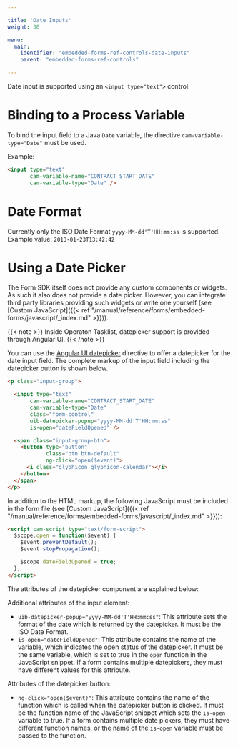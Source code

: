 ```yaml
---

title: 'Date Inputs'
weight: 30

menu:
  main:
    identifier: "embedded-forms-ref-controls-date-inputs"
    parent: "embedded-forms-ref-controls"

---
```


Date input is supported using an `<input type="text">` control.


# Binding to a Process Variable

To bind the input field to a Java `Date` variable, the directive
`cam-variable-type="Date"` must be used.

Example:

```html
<input type="text"
       cam-variable-name="CONTRACT_START_DATE"
       cam-variable-type="Date" />
```


# Date Format

Currently only the ISO Date Format `yyyy-MM-dd'T'HH:mm:ss` is supported.
Example value: `2013-01-23T13:42:42`


# Using a Date Picker

The Form SDK itself does not provide any custom components or widgets. As such it also does not provide a date picker. However, you can integrate third party libraries providing such widgets or write one yourself (see [Custom JavaScript]({{< ref "/manual/reference/forms/embedded-forms/javascript/_index.md" >}})).

{{< note >}}
Inside Operaton Tasklist, datepicker support is provided through Angular UI.
{{< /note >}}

You can use the [Angular UI datepicker](http://angular-ui.github.io/bootstrap/)
directive to offer a datepicker for the date input field. The complete markup of the input field
including the datepicker button is shown below.

```html
<p class="input-group">

  <input type="text"
       cam-variable-name="CONTRACT_START_DATE"
       cam-variable-type="Date"
       class="form-control"
       uib-datepicker-popup="yyyy-MM-dd'T'HH:mm:ss"
       is-open="dateFieldOpened" />

  <span class="input-group-btn">
    <button type="button"
            class="btn btn-default"
            ng-click="open($event)">
      <i class="glyphicon glyphicon-calendar"></i>
    </button>
  </span>
</p>
```

In addition to the HTML markup, the following JavaScript must be included in the form file
(see [Custom JavaScript]({{< ref "/manual/reference/forms/embedded-forms/javascript/_index.md" >}})):

```html
<script cam-script type="text/form-script">
  $scope.open = function($event) {
    $event.preventDefault();
    $event.stopPropagation();

    $scope.dateFieldOpened = true;
  };
</script>
```

The attributes of the datepicker component are explained below:

Additional attributes of the input element:

* `uib-datepicker-popup="yyyy-MM-dd'T'HH:mm:ss"`: This attribute sets the format of the date which
is returned by the datepicker. It must be the ISO Date Format.
* `is-open="dateFieldOpened"`: This attribute contains the name of the variable, which
indicates the open status of the datepicker. It must be the same variable, which is set to
true in the `open` function in the JavaScript snippet. If a form contains multiple
datepickers, they must have different values for this attribute.

Attributes of the datepicker button:

* `ng-click="open($event)"`: This attribute contains the name of the function which is called
when the datepicker button is clicked. It must be the function name of the JavaScript snippet
which sets the `is-open` variable to true. If a form contains multiple date pickers, they
must have different function names, or the name of the `is-open` variable must be passed to
the function.
